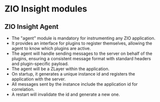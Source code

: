# ZIO Insight modules

## ZIO Insight Agent

- The "agent" module is mandatory for instrumenting any ZIO application.
- It provides an interface for plugins to register themselves, allowing the agent to know which plugins are active.
- The agent will handle sending messages to the server on behalf of the plugins, ensuring a consistent message format with standard headers and plugin-specific payload.
- The agent will be a ZLayer within the application.
- On startup, it generates a unique instance id and registers the application with the server.
- All messages sent by the instance include the application id for correlation.
- A restart will invalidate the id and generate a new one.
